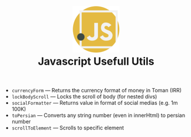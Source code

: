 <div align="center">
  <h1>
    <img src="./javascript.svg" alt='js-icon' height="25%" width="25%"/>
    <br />
   Javascript Usefull Utils
    <br />
    <br />

  </h1>
</div>

- `currencyForm` &mdash; Returns the currency format of money in Toman (IRR)
- `lockBodyScroll` &mdash; Locks the scroll of body (for nested divs)
- `socialFormatter` &mdash; Returns value in format of social medias (e.g. 1m 100K)
- `toPersian` &mdash; Converts any string number (even in innerHtml) to persian number
- `scrollToElement` &mdash; Scrolls to specific element
